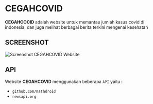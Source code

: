 # CEGAHCOVID

**CEGAHCOCID** adalah website untuk memantau jumlah kasus covid di indonesia, dan juga melihat berbagai berita terkini mengenai kesehatan

## SCREENSHOT

![Screenshot CEGAHCOVID Website](https://cdn.dribbble.com/users/3804129/screenshots/11006453/media/369a0988c37553a104a8d0c02b1d1e14.png)

## API

Website **CEGAHCOVID** menggunakan beberapa `API` yaitu :
- `github.com/mathdroid`
- `newsapi.org`